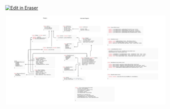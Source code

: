<p><a target="_blank" href="https://app.eraser.io/workspace/OHE51fSCn7kn1MN6QHst" id="edit-in-eraser-github-link"><img alt="Edit in Eraser" src="https://firebasestorage.googleapis.com/v0/b/second-petal-295822.appspot.com/o/images%2Fgithub%2FOpen%20in%20Eraser.svg?alt=media&amp;token=968381c8-a7e7-472a-8ed6-4a6626da5501"></a></p>

![Library Management System](/.eraser/OHE51fSCn7kn1MN6QHst___6LGBVMzyc8VDandZ2PxaCA3GJN83___---figure---GLfpZZLFi2-EFP-gE1V27---figure---k8A_2ixTTKmz0ApFRdHUtA.png "Library Management System")





<!--- Eraser file: https://app.eraser.io/workspace/OHE51fSCn7kn1MN6QHst --->